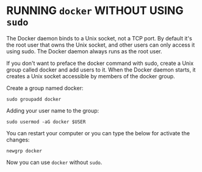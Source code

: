 # RUNNING `docker` WITHOUT USING `sudo`

The Docker daemon binds to a Unix socket, not a TCP port. By default it's the root user that owns the Unix socket, and other users can only access it using sudo. The Docker daemon always runs as the root user.

If you don't want to preface the docker command with sudo, create a Unix group called docker and add users to it. When the Docker daemon starts, it creates a Unix socket accessible by members of the docker group.

Create a group named docker:

`sudo groupadd docker`

Adding your user name to the group:

`sudo usermod -aG docker $USER`

You can restart your computer or you can type the below for activate the changes:

`newgrp docker`

Now you can use `docker` without `sudo`.
